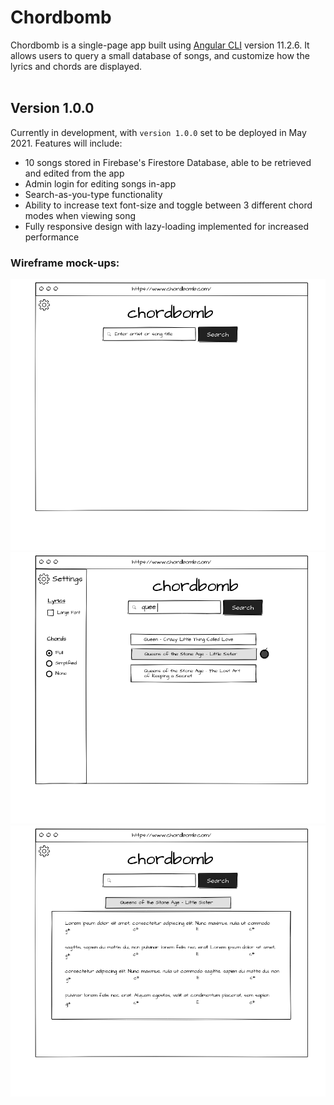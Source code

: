 # Chordbomb

Chordbomb is a single-page app built using [Angular CLI](https://github.com/angular/angular-cli) version 11.2.6. It allows users to query a small database of songs, and customize how the lyrics and chords are displayed.
<br><br>
## Version 1.0.0
Currently in development, with `version 1.0.0` set to be deployed in May 2021. Features will include:
* 10 songs stored in Firebase's Firestore Database, able to be retrieved and edited from the app
* Admin login for editing songs in-app
* Search-as-you-type functionality
* Ability to increase text font-size and toggle between 3 different chord modes when viewing song
* Fully responsive design with lazy-loading implemented for increased performance

### Wireframe mock-ups:

![search page (website landing page)](./mock-up/search_page.png)
![search page - input & settings](./mock-up/search_page_-_input_&_settings.png)
![song page](./mock-up/song_page.png)
